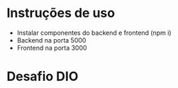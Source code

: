 # Instruções de uso

- Instalar componentes do backend e frontend (npm i)
- Backend na porta 5000
- Frontend na porta 3000

# Desafio DIO